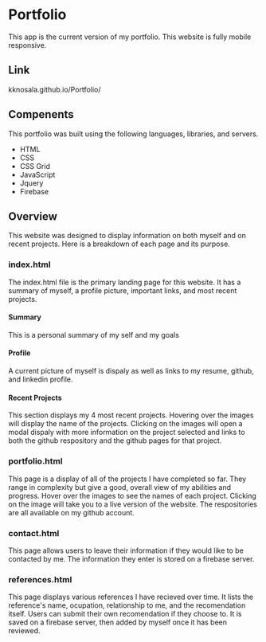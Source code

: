 # Portfolio
This app is the current version of my portfolio. This website is fully mobile responsive.
## Link
kknosala.github.io/Portfolio/

## Compenents
This portfolio was built using the following languages, libraries, and servers.
- HTML
- CSS
- CSS Grid
- JavaScript
- Jquery
- Firebase
## Overview
This website was designed to display information on both myself and on recent projects. Here is a breakdown of each page and its purpose.
### index.html
The index.html file is the primary landing page for this website. It has a summary of myself, a profile picture, important links, and most recent projects.
#### Summary
This is a personal summary of my self and my goals
#### Profile
A current picture of myself is dispaly as well as links to my resume, github, and linkedin profile.
#### Recent Projects
This section displays my 4 most recent projects. Hovering over the images will display the name of the projects. Clicking on the images will open a modal dispaly with more information on the project selected and links to both the github respository and the github pages for that project.
### portfolio.html
This page is a display of all of the projects I have completed so far. They range in complexity but give a good, overall view of my abilities and progress. Hover over the images to see the names of each project. Clicking on the image will take you to a live version of the website. The respositories are all available on my github account.
### contact.html
This page allows users to leave their information if they would like to be contacted by me. The information they enter is stored on a firebase server.
### references.html
This page displays various references I have recieved over time. It lists the reference's name, ocupation, relationship to me, and the recomendation itself. Users can submit their own recomendation if they choose to. It is saved on a firebase server, then added by myself once it has been reviewed.

